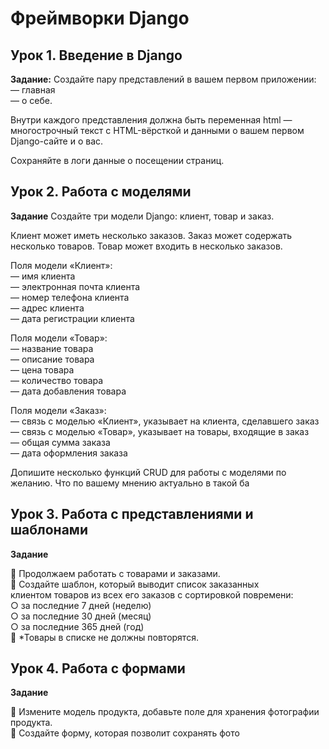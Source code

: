 # Фреймворки Django #

## Урок 1. Введение в Django ##

**Задание:** Создайте пару представлений в вашем первом приложении:  
— главная  
— о себе.

Внутри каждого представления должна быть переменная html — многострочный 
текст с HTML-вёрсткой и данными о вашем первом Django-сайте и о вас.

Сохраняйте в логи данные о посещении страниц.



## Урок 2. Работа с моделями ##

**Задание** Создайте три модели Django: клиент, товар и заказ.

Клиент может иметь несколько заказов. Заказ может содержать несколько товаров. 
Товар может входить в несколько заказов.

Поля модели «Клиент»:  
— имя клиента  
— электронная почта клиента  
— номер телефона клиента  
— адрес клиента  
— дата регистрации клиента  

Поля модели «Товар»:  
— название товара  
— описание товара  
— цена товара  
— количество товара  
— дата добавления товара  

Поля модели «Заказ»:  
— связь с моделью «Клиент», указывает на клиента, сделавшего заказ  
— связь с моделью «Товар», указывает на товары, входящие в заказ  
— общая сумма заказа  
— дата оформления заказа  

Допишите несколько функций CRUD для работы с моделями по желанию. Что по вашему 
мнению актуально в такой ба


## Урок 3. Работа с представлениями и шаблонами ##

**Задание**

📌 Продолжаем работать с товарами и заказами.  
📌 Создайте шаблон, который выводит список заказанных  
клиентом товаров из всех его заказов с сортировкой повремени:  
○ за последние 7 дней (неделю)  
○ за последние 30 дней (месяц)  
○ за последние 365 дней (год)  
📌 *Товары в списке не должны повторятся.


## Урок 4. Работа с формами ##

**Задание**

📌 Измените модель продукта, добавьте поле для хранения
фотографии продукта.  
📌 Создайте форму, которая позволит сохранять фото